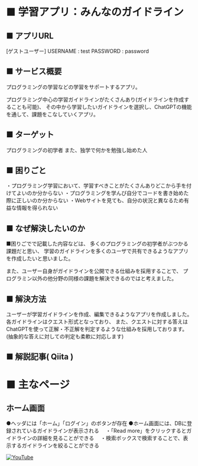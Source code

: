 # ■ 学習アプリ：みんなのガイドライン

## ■ アプリURL
[ゲストユーザー]
USERNAME : test
PASSWORD : password

## ■ サービス概要
プログラミングの学習などの学習をサポートするアプリ。

プログラミング中心の学習ガイドラインがたくさんあり(ガイドラインを作成することも可能)、
その中から学習したいガイドラインを選択し、ChatGPTの機能を通して、課題をこなしていくアプリ。

## ■ ターゲット
プログラミングの初学者
また、独学で何かを勉強し始めた人

## ■ 困りごと
・プログラミング学習において、学習すべきことがたくさんありどこから手を付けてよいのか分からない
・プログラミングを学んび自分でコードを書き始めた際に正しいのか分からない
・Webサイトを見ても、自分の状況と異なるため有益な情報を得られない

## ■ なぜ解決したいのか
■困りごでで記載した内容などは、
多くのプログラミングの初学者がぶつかる課題だと思い、
学習のガイドラインを多くのユーザで共有できるようなアプリを作成したいと思いました。

また、ユーザー自身がガイドラインを公開できる仕組みを採用することで、
プログラミン以外の他分野の同様の課題を解決できるのではと考えました。

## ■ 解決方法
ユーザーが学習ガイドラインを作成、編集できるようなアプリを作成しました。
各ガイドラインはクエスト形式となっており、
また、クエストに対する答えはChatGPTを使って正解・不正解を判定するような仕組みを採用しております。
(抽象的な答えに対しての判定も柔軟に対応します)

## ■ 解説記事( Qiita )

# ■ 主なページ

## ホーム画面
●ヘッダには「ホーム」「ログイン」のボタンが存在
●ホーム画面には、DBに登録されているガイドラインが表示される
　・「Read more」をクリックするとガイドラインの詳細を見ることができる
　・検索ボックスで検索することで、表示するガイドラインを絞ることができる

[![YouTube](https://img.youtube.com/vi/wtEiK_k5PRA/0.jpg)](https://youtu.be/wtEiK_k5PRA)






